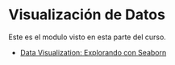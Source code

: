 # Visualización de Datos

Este es el modulo visto en esta parte del curso.

- [Data Visualization: Explorando con Seaborn](https://github.com/brayanrbx/alura-one/tree/main/python-para-data-science/visualizacion-datos/data-visualization)
